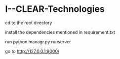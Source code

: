 # I--CLEAR-Technologies

cd to the root directory

install the dependencies mentioned in requirement.txt

run python managr.py runserver

go to  http://127.0.0.1:8000/


